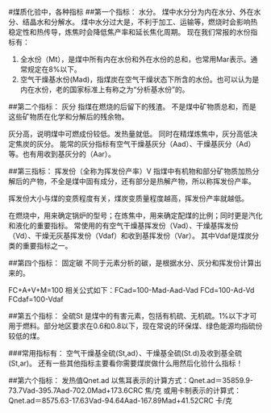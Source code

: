 #煤质化验中，各种指标
##第一个指标：
  水分。 煤中水分分为内在水分、外在水分、结晶水和分解水。 煤中水分过大是，不利于加工、运输等，燃烧时会影响热稳定性和热传导，炼焦时会降低焦产率和延长焦化周期。 现在我们常报的水份指标有： 
1. 全水份（Mt），是煤中所有内在水份和外在水份的总和，也常用Mar表示。通常规定在8%以下。
2. 空气干燥基水份(Mad)，指煤炭在空气干燥状态下所含的水份。也可以认为是内在水份，老的国家标准上有称之为“分析基水份”的。  

##第二个指标：
灰分 指煤在燃烧的后留下的残渣。 
不是煤中矿物质总和，而是这些矿物质在化学和分解后的残余物。 

灰分高，说明煤中可燃成份较低。发热量就低。 同时在精煤炼焦中，灰分高低决定焦炭的灰分。 能常的灰分指标有空气干燥基灰分（Aad）、干燥基灰分（Ad）等。也有用收到基灰分的（Aar）。  

##第三指标：
挥发份（全称为挥发份产率）V 指煤中有机物和部分矿物质加热分解后的产物，不全是煤中固有成分，还有部分是热解产物，所以称挥发份产率。 

挥发份大小与煤的变质程度有关，煤炭变质量程度越高，挥发份产率就越低。 

在燃烧中，用来确定锅炉的型号；在炼焦中，用来确定配煤的比例；同时更是汽化和液化的重要指标。 常使用的有空气干燥基挥发份（Vad）、干燥基挥发份（Vd）、干燥无灰基挥发份（Vdaf）和收到基挥发份（Var）。 其中Vdaf是煤炭分类的重要指标之一。  

##第四个指标：
固定碳 不同于元素分析的碳，是根据水分、灰分和挥发份计算出来的。 

FC+A+V+M=100 相关公式如下：FCad=100-Mad-Aad-Vad FCd=100-Ad-Vd FCdaf=100-Vdaf  

##第五个指标：
全硫St 是煤中的有害元素，包括有机硫、无机硫。1%以下才可用于燃料。部分地区要求在0.6和0.8以下，现在常说的环保煤、绿色能源均指硫份较低的煤。 

###常用指标有：
空气干燥基全硫(St,ad）、干燥基全硫(St.d)及收到基全硫(St,ar)。 还有一些其他指标主要看你需要煤炭做什么用然后化验什么指标！ 

##第六个指标：
发热值Qnet.ad 以焦耳表示的计算方式：Qnet.ad＝35859.9-73.7Vad-395.7Aad-702.0Mad+173.6CRC 焦/克  或用卡制表示的计算式：   Qnet.ad＝8575.63-17.63Vad-94.64Aad-167.89Mad+41.52CRC 卡/克